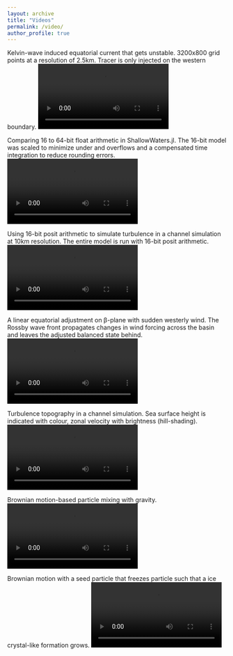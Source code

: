 ```yaml
---
layout: archive
title: "Videos"
permalink: /video/
author_profile: true
---
```


Kelvin-wave induced equatorial current that gets unstable. 3200x800 grid points at a resolution of 2.5km. Tracer is only injected on the western boundary.
<video src="https://raw.githubusercontent.com/milankl/milankl.github.io/main/files/kelvin_instability.mp4" controls="controls" style="max-width: 730px;">
</video>

Comparing 16 to 64-bit float arithmetic in ShallowWaters.jl.
The 16-bit model was scaled to minimize under and overflows and a compensated time integration to reduce rounding errors.
<video src="https://raw.githubusercontent.com/milankl/milankl.github.io/main/files/a64fx_float16.mp4" controls="controls" style="max-width: 730px;">
</video>

Using 16-bit posit arithmetic to simulate turbulence in a channel simulation at 10km resolution. The entire model is run with 16-bit posit arithmetic.
<video src="https://raw.githubusercontent.com/milankl/milankl.github.io/main/files/tracer_posit_hr_single.mp4" controls="controls" style="max-width: 730px;">
</video>

A linear equatorial adjustment on β-plane with sudden westerly wind. The Rossby wave front propagates changes in wind forcing across the
basin and leaves the adjusted balanced state behind. 
<video src="https://raw.githubusercontent.com/milankl/milankl.github.io/main/files/rossby.mp4" controls="controls" style="max-width: 730px;">
</video>

Turbulence topography in a channel simulation. Sea surface height is indicated with colour, zonal velocity with brightness (hill-shading).
<video src="https://raw.githubusercontent.com/milankl/milankl.github.io/main/files/turb_topo.mp4" controls="controls" style="max-width: 730px;">
</video>

Brownian motion-based particle mixing with gravity.
<video src="https://raw.githubusercontent.com/milankl/milankl.github.io/main/files/brown_mixing.mp4" controls="controls" style="max-width: 730px;">
</video>

Brownian motion with a seed particle that freezes particle such that a ice crystal-like formation grows.
<video src="https://raw.githubusercontent.com/milankl/milankl.github.io/main/files/brown_fractal.mp4" controls="controls" style="max-width: 730px;">
</video>

